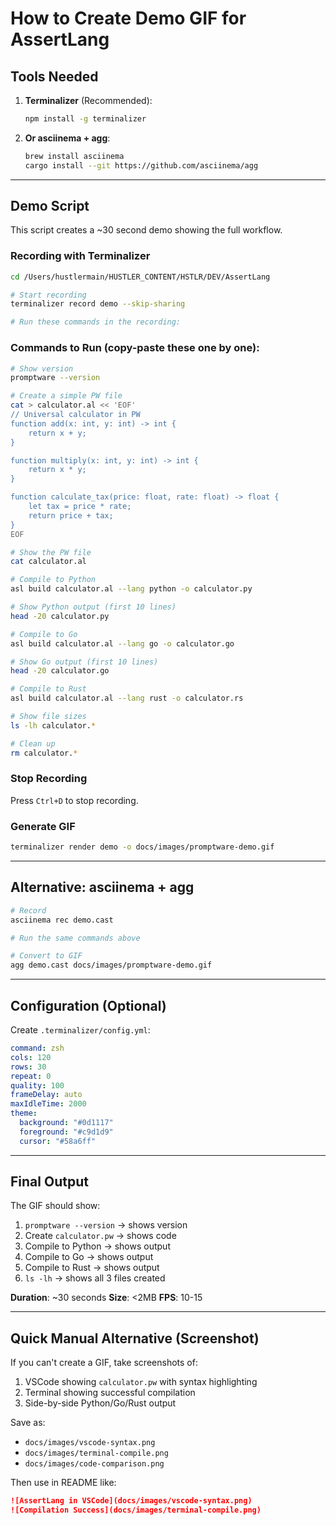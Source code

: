 # How to Create Demo GIF for AssertLang

## Tools Needed

1. **Terminalizer** (Recommended):
   ```bash
   npm install -g terminalizer
   ```

2. **Or asciinema + agg**:
   ```bash
   brew install asciinema
   cargo install --git https://github.com/asciinema/agg
   ```

---

## Demo Script

This script creates a ~30 second demo showing the full workflow.

### Recording with Terminalizer

```bash
cd /Users/hustlermain/HUSTLER_CONTENT/HSTLR/DEV/AssertLang

# Start recording
terminalizer record demo --skip-sharing

# Run these commands in the recording:
```

### Commands to Run (copy-paste these one by one):

```bash
# Show version
promptware --version

# Create a simple PW file
cat > calculator.al << 'EOF'
// Universal calculator in PW
function add(x: int, y: int) -> int {
    return x + y;
}

function multiply(x: int, y: int) -> int {
    return x * y;
}

function calculate_tax(price: float, rate: float) -> float {
    let tax = price * rate;
    return price + tax;
}
EOF

# Show the PW file
cat calculator.al

# Compile to Python
asl build calculator.al --lang python -o calculator.py

# Show Python output (first 10 lines)
head -20 calculator.py

# Compile to Go
asl build calculator.al --lang go -o calculator.go

# Show Go output (first 10 lines)
head -20 calculator.go

# Compile to Rust
asl build calculator.al --lang rust -o calculator.rs

# Show file sizes
ls -lh calculator.*

# Clean up
rm calculator.*
```

### Stop Recording

Press `Ctrl+D` to stop recording.

### Generate GIF

```bash
terminalizer render demo -o docs/images/promptware-demo.gif
```

---

## Alternative: asciinema + agg

```bash
# Record
asciinema rec demo.cast

# Run the same commands above

# Convert to GIF
agg demo.cast docs/images/promptware-demo.gif
```

---

## Configuration (Optional)

Create `.terminalizer/config.yml`:

```yaml
command: zsh
cols: 120
rows: 30
repeat: 0
quality: 100
frameDelay: auto
maxIdleTime: 2000
theme:
  background: "#0d1117"
  foreground: "#c9d1d9"
  cursor: "#58a6ff"
```

---

## Final Output

The GIF should show:
1. `promptware --version` → shows version
2. Create `calculator.pw` → shows code
3. Compile to Python → shows output
4. Compile to Go → shows output
5. Compile to Rust → shows output
6. `ls -lh` → shows all 3 files created

**Duration**: ~30 seconds
**Size**: <2MB
**FPS**: 10-15

---

## Quick Manual Alternative (Screenshot)

If you can't create a GIF, take screenshots of:

1. VSCode showing `calculator.pw` with syntax highlighting
2. Terminal showing successful compilation
3. Side-by-side Python/Go/Rust output

Save as:
- `docs/images/vscode-syntax.png`
- `docs/images/terminal-compile.png`
- `docs/images/code-comparison.png`

Then use in README like:

```markdown
![AssertLang in VSCode](docs/images/vscode-syntax.png)
![Compilation Success](docs/images/terminal-compile.png)
```
